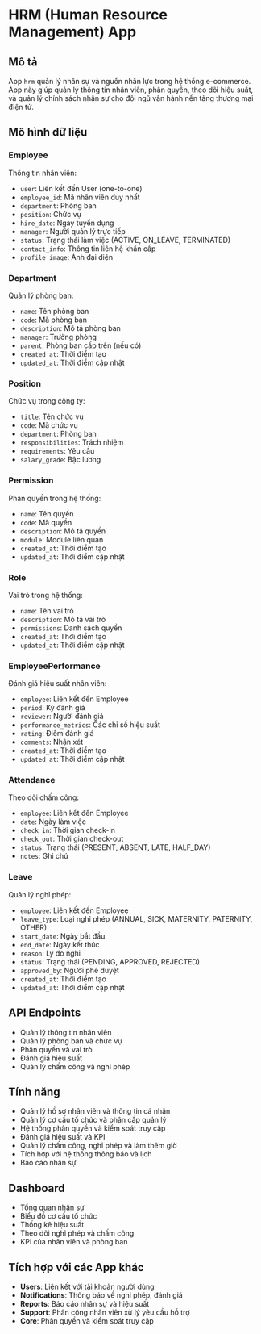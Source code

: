 # HRM (Human Resource Management) App

## Mô tả
App `hrm` quản lý nhân sự và nguồn nhân lực trong hệ thống e-commerce. App này giúp quản lý thông tin nhân viên, phân quyền, theo dõi hiệu suất, và quản lý chính sách nhân sự cho đội ngũ vận hành nền tảng thương mại điện tử.

## Mô hình dữ liệu

### Employee
Thông tin nhân viên:
- `user`: Liên kết đến User (one-to-one)
- `employee_id`: Mã nhân viên duy nhất
- `department`: Phòng ban
- `position`: Chức vụ
- `hire_date`: Ngày tuyển dụng
- `manager`: Người quản lý trực tiếp
- `status`: Trạng thái làm việc (ACTIVE, ON_LEAVE, TERMINATED)
- `contact_info`: Thông tin liên hệ khẩn cấp
- `profile_image`: Ảnh đại diện

### Department
Quản lý phòng ban:
- `name`: Tên phòng ban
- `code`: Mã phòng ban
- `description`: Mô tả phòng ban
- `manager`: Trưởng phòng
- `parent`: Phòng ban cấp trên (nếu có)
- `created_at`: Thời điểm tạo
- `updated_at`: Thời điểm cập nhật

### Position
Chức vụ trong công ty:
- `title`: Tên chức vụ
- `code`: Mã chức vụ
- `department`: Phòng ban
- `responsibilities`: Trách nhiệm
- `requirements`: Yêu cầu
- `salary_grade`: Bậc lương

### Permission
Phân quyền trong hệ thống:
- `name`: Tên quyền
- `code`: Mã quyền
- `description`: Mô tả quyền
- `module`: Module liên quan
- `created_at`: Thời điểm tạo
- `updated_at`: Thời điểm cập nhật

### Role
Vai trò trong hệ thống:
- `name`: Tên vai trò
- `description`: Mô tả vai trò
- `permissions`: Danh sách quyền
- `created_at`: Thời điểm tạo
- `updated_at`: Thời điểm cập nhật

### EmployeePerformance
Đánh giá hiệu suất nhân viên:
- `employee`: Liên kết đến Employee
- `period`: Kỳ đánh giá
- `reviewer`: Người đánh giá
- `performance_metrics`: Các chỉ số hiệu suất
- `rating`: Điểm đánh giá
- `comments`: Nhận xét
- `created_at`: Thời điểm tạo
- `updated_at`: Thời điểm cập nhật

### Attendance
Theo dõi chấm công:
- `employee`: Liên kết đến Employee
- `date`: Ngày làm việc
- `check_in`: Thời gian check-in
- `check_out`: Thời gian check-out
- `status`: Trạng thái (PRESENT, ABSENT, LATE, HALF_DAY)
- `notes`: Ghi chú

### Leave
Quản lý nghỉ phép:
- `employee`: Liên kết đến Employee
- `leave_type`: Loại nghỉ phép (ANNUAL, SICK, MATERNITY, PATERNITY, OTHER)
- `start_date`: Ngày bắt đầu
- `end_date`: Ngày kết thúc
- `reason`: Lý do nghỉ
- `status`: Trạng thái (PENDING, APPROVED, REJECTED)
- `approved_by`: Người phê duyệt
- `created_at`: Thời điểm tạo
- `updated_at`: Thời điểm cập nhật

## API Endpoints
- Quản lý thông tin nhân viên
- Quản lý phòng ban và chức vụ
- Phân quyền và vai trò
- Đánh giá hiệu suất
- Quản lý chấm công và nghỉ phép

## Tính năng
- Quản lý hồ sơ nhân viên và thông tin cá nhân
- Quản lý cơ cấu tổ chức và phân cấp quản lý
- Hệ thống phân quyền và kiểm soát truy cập
- Đánh giá hiệu suất và KPI
- Quản lý chấm công, nghỉ phép và làm thêm giờ
- Tích hợp với hệ thống thông báo và lịch
- Báo cáo nhân sự

## Dashboard
- Tổng quan nhân sự
- Biểu đồ cơ cấu tổ chức
- Thống kê hiệu suất
- Theo dõi nghỉ phép và chấm công
- KPI của nhân viên và phòng ban

## Tích hợp với các App khác
- **Users**: Liên kết với tài khoản người dùng
- **Notifications**: Thông báo về nghỉ phép, đánh giá
- **Reports**: Báo cáo nhân sự và hiệu suất
- **Support**: Phân công nhân viên xử lý yêu cầu hỗ trợ
- **Core**: Phân quyền và kiểm soát truy cập

